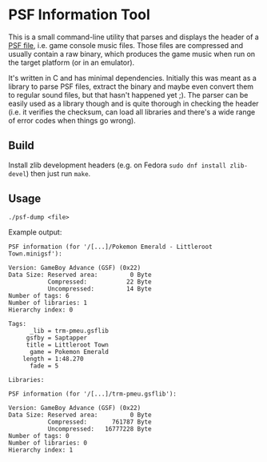 # PSF Information Tool

This is a small command-line utility that parses and displays the header of a
[PSF file](https://en.wikipedia.org/wiki/Portable_Sound_Format), i.e. game
console music files. Those files are compressed and usually contain a raw
binary, which produces the game music when run on the target platform (or in an
emulator).

It's written in C and has minimal dependencies. Initially this was meant as a
library to parse PSF files, extract the binary and maybe even convert them to
regular sound files, but that hasn't happened yet ;). The parser can be easily
used as a library though and is quite thorough in checking the header (i.e. it
verifies the checksum, can load all libraries and there's a wide range of error
codes when things go wrong).

## Build

Install zlib development headers (e.g. on Fedora `sudo dnf install
zlib-devel`) then just run `make`.

## Usage

```
./psf-dump <file>
```

Example output:

```
PSF information (for '/[...]/Pokemon Emerald - Littleroot Town.minigsf'):

Version: GameBoy Advance (GSF) (0x22)
Data Size: Reserved area:         0 Byte
           Compressed:           22 Byte
           Uncompressed:         14 Byte
Number of tags: 6
Number of libraries: 1
Hierarchy index: 0

Tags:
      _lib = trm-pmeu.gsflib
     gsfby = Saptapper
     title = Littleroot Town
      game = Pokemon Emerald
    length = 1:48.270
      fade = 5

Libraries:

PSF information (for '/[...]/trm-pmeu.gsflib'):

Version: GameBoy Advance (GSF) (0x22)
Data Size: Reserved area:         0 Byte
           Compressed:       761787 Byte
           Uncompressed:   16777228 Byte
Number of tags: 0
Number of libraries: 0
Hierarchy index: 1
```
